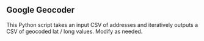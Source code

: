## Google Geocoder
This Python script takes an input CSV of addresses and iteratively outputs a CSV of geocoded lat / long values. Modify as needed.